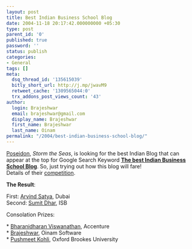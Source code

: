 ```yaml
---
layout: post
title: Best Indian Business School Blog
date: 2004-11-18 20:17:42.000000000 +05:30
type: post
parent_id: '0'
published: true
password: ''
status: publish
categories:
- General
tags: []
meta:
  dsq_thread_id: '135615039'
  bitly_short_url: http://j.mp/jwavM9
  retweet_cache: '1309565044:0'
  trx_addons_post_views_count: '43'
author:
  login: Brajeshwar
  email: brajeshwar@gmail.com
  display_name: Brajeshwar
  first_name: Brajeshwar
  last_name: Oinam
permalink: "/2004/best-indian-business-school-blog/"
---
```

<p><a href="http://isb.edu/poseidon/home.html" title="Poseidon">Poseidon</a>, <em>Storm the Seas</em>, is looking for the best Indian Blog that can appear at the top for Google Search Keyword <strong><a href="http://www.google.com/search?hl=en&q=The+best+Indian+Business+School+Blog&btnG=Google+Search" title="The best Indian Business School Blog">The best Indian Business School Blog</a></strong>. So, just trying out how this blog will fare!<br />
Details of their <a href="http://isb.edu/poseidon/searchlight.html" title="">competition</a>.</p>
<p><strong>The Result</strong>:</p>
<p>First: <a href="http://blog.arvind-satya.com/" title="Arvind Satya">Arvind Satya</a>, Dubai<br />
Second: <a href="http://sumitdhar.blogspot.com/" title="">Sumit Dhar</a>, ISB</p>
<p>Consolation Prizes:</p>
<p>* <a href="http://mbadream.ebloggy.com" title="Bharanidharan Viswanathan">Bharanidharan Viswanathan</a>, Accenture<br />
* <a href="http://brajeshwar.wpengine.com/" title="">Brajeshwar</a>, Oinam Software<br />
* <a href="http://wwwcms.brookes.ac.uk/~04142276/Best_Indian_Blog.htm" title="Pushmeet Kohli">Pushmeet Kohli</a>, Oxford Brookes University</p>

